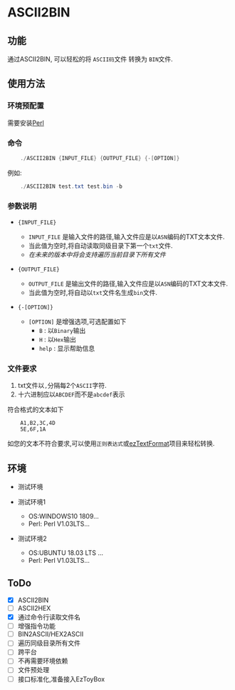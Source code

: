 # ASCII2BIN

## 功能

通过ASCII2BIN, 可以轻松的将 `ASCII码`文件 转换为 `BIN`文件.

## 使用方法

### 环境预配置

需要安装[Perl](http://www.perl.org/get.html)

### 命令

```powershell
    ./ASCII2BIN {INPUT_FILE} {OUTPUT_FILE} {-[OPTION]} 
```

例如:

```powershell
    ./ASCII2BIN test.txt test.bin -b
```

### 参数说明

- `{INPUT_FILE}`
  - `INPUT_FILE` 是输入文件的路径,输入文件应是以`ASN`编码的TXT文本文件.
  - 当此值为空时,将自动读取同级目录下第一个`txt`文件.
  - *在未来的版本中将会支持遍历当前目录下所有文件*

- `{OUTPUT_FILE}`
  - `OUTPUT_FILE` 是输出文件的路径,输入文件应是以`ASN`编码的TXT文本文件.
  - 当此值为空时,将自动以`txt`文件名生成`bin`文件.

- `{-[OPTION]}`
  - `[OPTION]` 是增强选项,可选配置如下
    - `B` : 以`Binary`输出
    - `H` : 以`Hex`输出
    - `help` : 显示帮助信息

### 文件要求

1. txt文件以`,`分隔每2个`ASCII`字符.
2. 十六进制应以`ABCDEF`而不是`abcdef`表示

符合格式的文本如下

```text
    A1,B2,3C,4D
    5E,6F,1A
```

如您的文本不符合要求,可以使用`正则表达式`或[ezTextFormat](https://github.com/ezTextFormat)项目来轻松转换.

## 环境

- 测试环境

- 测试环境1
  - OS:WINDOWS10 1809...
  - Perl: Perl V1.03LTS...
- 测试环境2
  - OS:UBUNTU 18.03 LTS ...
  - Perl: Perl V1.03LTS...

## ToDo

- [x] ASCII2BIN
- [ ] ASCII2HEX
- [x] 通过命令行读取文件名
- [ ] 增强指令功能
- [ ] BIN2ASCII/HEX2ASCII
- [ ] 遍历同级目录所有文件
- [ ] 跨平台
- [ ] 不再需要环境依赖
- [ ] 文件预处理
- [ ] 接口标准化,准备接入EzToyBox
